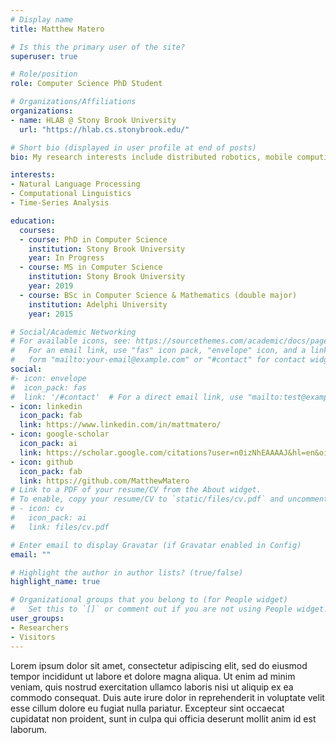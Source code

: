 ```yaml
---
# Display name
title: Matthew Matero

# Is this the primary user of the site?
superuser: true

# Role/position
role: Computer Science PhD Student

# Organizations/Affiliations
organizations:
- name: HLAB @ Stony Brook University
  url: "https://hlab.cs.stonybrook.edu/"

# Short bio (displayed in user profile at end of posts)
bio: My research interests include distributed robotics, mobile computing and programmable matter.

interests:
- Natural Language Processing
- Computational Linguistics
- Time-Series Analysis

education:
  courses:
  - course: PhD in Computer Science
    institution: Stony Brook University
    year: In Progress
  - course: MS in Computer Science
    institution: Stony Brook University
    year: 2019
  - course: BSc in Computer Science & Mathematics (double major)
    institution: Adelphi University
    year: 2015

# Social/Academic Networking
# For available icons, see: https://sourcethemes.com/academic/docs/page-builder/#icons
#   For an email link, use "fas" icon pack, "envelope" icon, and a link in the
#   form "mailto:your-email@example.com" or "#contact" for contact widget.
social:
#- icon: envelope
#  icon_pack: fas
#  link: '/#contact'  # For a direct email link, use "mailto:test@example.org".
- icon: linkedin
  icon_pack: fab
  link: https://www.linkedin.com/in/mattmatero/
- icon: google-scholar
  icon_pack: ai
  link: https://scholar.google.com/citations?user=n0izNhEAAAAJ&hl=en&oi=ao
- icon: github
  icon_pack: fab
  link: https://github.com/MatthewMatero
# Link to a PDF of your resume/CV from the About widget.
# To enable, copy your resume/CV to `static/files/cv.pdf` and uncomment the lines below.
# - icon: cv
#   icon_pack: ai
#   link: files/cv.pdf

# Enter email to display Gravatar (if Gravatar enabled in Config)
email: ""

# Highlight the author in author lists? (true/false)
highlight_name: true

# Organizational groups that you belong to (for People widget)
#   Set this to `[]` or comment out if you are not using People widget.
user_groups:
- Researchers
- Visitors
---
```


Lorem ipsum dolor sit amet, consectetur adipiscing elit, sed do eiusmod tempor incididunt ut labore et dolore magna aliqua. Ut enim ad minim veniam, quis nostrud exercitation ullamco laboris nisi ut aliquip ex ea commodo consequat. Duis aute irure dolor in reprehenderit in voluptate velit esse cillum dolore eu fugiat nulla pariatur. Excepteur sint occaecat cupidatat non proident, sunt in culpa qui officia deserunt mollit anim id est laborum.
